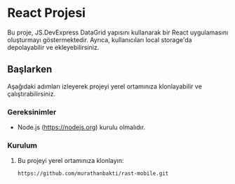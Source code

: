 # React Projesi

Bu proje, JS.DevExpress DataGrid yapısını kullanarak bir React uygulamasını oluşturmayı göstermektedir. Ayrıca, kullanıcıları local storage'da depolayabilir ve ekleyebilirsiniz.

## Başlarken

Aşağıdaki adımları izleyerek projeyi yerel ortamınıza klonlayabilir ve çalıştırabilirsiniz.

### Gereksinimler

- Node.js (https://nodejs.org) kurulu olmalıdır.

### Kurulum

1. Bu projeyi yerel ortamınıza klonlayın:

   ```bash
   https://github.com/murathanbakti/rast-mobile.git
